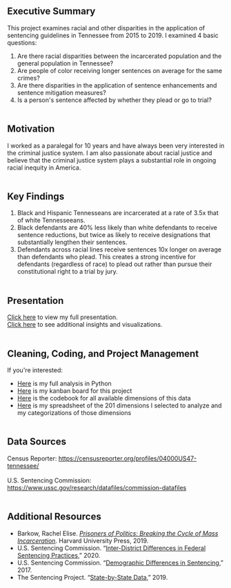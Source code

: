 ## Executive Summary
This project examines racial and other disparities in the application of sentencing guidelines in Tennessee from 2015 to 2019. I examined 4 basic questions:
1. Are there racial disparities between the incarcerated population and the general population in Tennessee?
2. Are people of color receiving longer sentences on average for the same crimes?
3. Are there disparities in the application of sentence enhancements and sentence mitigation measures?
4. Is a person's sentence affected by whether they plead or go to trial?
<br><br>
## Motivation
I worked as a paralegal for 10 years and have always been very interested in the criminal justice system. I am also passionate about racial justice and believe that the criminal justice system plays a substantial role in ongoing racial inequity in America. 
<br><br>
## Key Findings
1. Black and Hispanic Tennesseans are incarcerated at a rate of 3.5x that of white Tennesseeans.
2. Black defendants are 40% less likely than white defendants to receive sentence reductions, but twice as likely to receive designations that substantially lengthen their sentences.
3. Defendants across racial lines receive sentences 10x longer on average than defendants who plead. This creates a strong incentive for defendants (regardless of race) to plead out rather than pursue their constitutional right to a trial by jury.
<br><br>
## Presentation
<a href = "https://github.com/jenwhitson/sentencing_project/blob/main/Presentation_as_PDF.pdf">Click here</a> to view my full presentation.<br>
<a href = "https://github.com/jenwhitson/sentencing_project/blob/main/Presentation_Additional_Slides_as_PDF.pdf">Click here</a> to see additional insights and visualizations.
<br><br>
## Cleaning, Coding, and Project Management
If you're interested:
- <a href = "https://github.com/jenwhitson/sentencing_project/blob/main/notebooks/individual_offender_eda.ipynb">Here</a> is my full analysis in Python
- <a href = 'https://github.com/jenwhitson/sentencing_project/projects/2'>Here</a> is my kanban board for this project
- <a href = 'https://github.com/jenwhitson/sentencing_project/blob/main/data/Codebook%20for%20Individual%20Offenders.pdf'>Here</a> is the codebook for all available dimensions of this data
- <a href = "https://github.com/jenwhitson/sentencing_project/blob/main/data/opafy_dimensions.xlsx">Here</a> is my spreadsheet of the 201 dimensions I selected to analyze and my categorizations of those dimensions
<br><br>
## Data Sources
Census Reporter:
https://censusreporter.org/profiles/04000US47-tennessee/ 
<br><br>
U.S. Sentencing Commission:
https://www.ussc.gov/research/datafiles/commission-datafiles 
<br><br>
## Additional Resources
- Barkow, Rachel Elise. <a href = "https://smile.amazon.com/gp/product/0674248325/ref=ppx_yo_dt_b_asin_title_o09_s00?ie=UTF8&psc=1"><i>Prisoners of Politics: Breaking the Cycle of Mass Incarceration</i></a>. Harvard University Press, 2019.
- U.S. Sentencing Commission. “<a href = "https://www.ussc.gov/research/research-reports/inter-district-differences-federal-sentencing-practices">Inter-District Differences in Federal Sentencing Practices</a>,” 2020.
- U.S. Sentencing Commission. “<a href = "https://www.ussc.gov/research/research-reports/demographic-differences-sentencing">Demographic Differences in Sentencing</a>,” 2017.
- The Sentencing Project. “<a href = "https://www.sentencingproject.org/the-facts/#detail?state1Option=Tennessee&state2Option=Federal">State-by-State Data</a>,” 2019.
